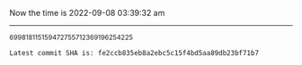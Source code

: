 Now the time is 2022-09-08 03:39:32 am

---

<small>699818115159472755712369196254225</small>

```txt
Latest commit SHA is: fe2ccb835eb8a2ebc5c15f4bd5aa89db23bf71b7
```
